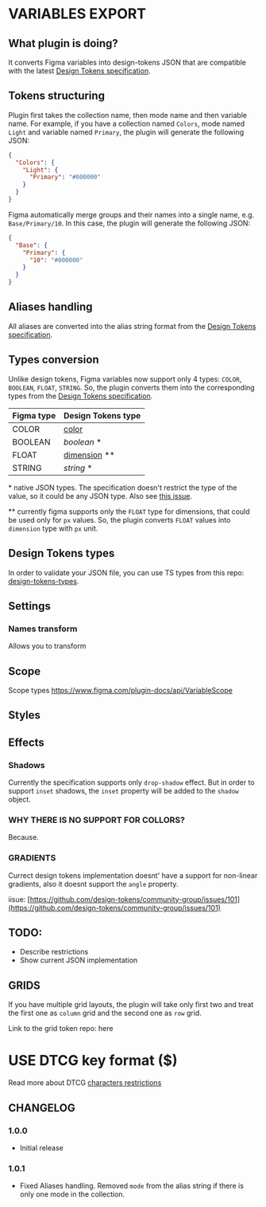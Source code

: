# VARIABLES EXPORT

## What plugin is doing?

It converts Figma variables into design-tokens JSON that are compatible with the latest [Design Tokens specification](https://design-tokens.github.io/community-group/format/).

## Tokens structuring

Plugin first takes the collection name, then mode name and then variable name. For example, if you have a collection named `Colors`, mode named `Light` and variable named `Primary`, the plugin will generate the following JSON:

```json
{
  "Colors": {
    "Light": {
      "Primary": "#000000"
    }
  }
}
```

Figma automatically merge groups and their names into a single name, e.g. `Base/Primary/10`. In this case, the plugin will generate the following JSON:

```json
{
  "Base": {
    "Primary": {
      "10": "#000000"
    }
  }
}
```

## Aliases handling

All aliases are converted into the alias string format from the [Design Tokens specification](https://design-tokens.github.io/community-group/format/#aliases-references).

## Types conversion

Unlike design tokens, Figma variables now support only 4 types: `COLOR`, `BOOLEAN`, `FLOAT`, `STRING`. So, the plugin converts them into the corresponding types from the [Design Tokens specification](https://design-tokens.github.io/community-group/format/#types).

| Figma type | Design Tokens type                                                                  |
| ---------- | ----------------------------------------------------------------------------------- |
| COLOR      | [color](https://design-tokens.github.io/community-group/format/#color)              |
| BOOLEAN    | _boolean_ \*                                                                        |
| FLOAT      | [dimension](https://design-tokens.github.io/community-group/format/#dimension) \*\* |
| STRING     | _string_ \*                                                                         |

\* native JSON types. The specification doesn't restrict the type of the value, so it could be any JSON type. Also see [this issue](https://github.com/design-tokens/community-group/issues/120#issuecomment-1279527414).

\*\* currently figma supports only the `FLOAT` type for dimensions, that could be used only for `px` values. So, the plugin converts `FLOAT` values into `dimension` type with `px` unit.

## Design Tokens types

In order to validate your JSON file, you can use TS types from this repo: [design-tokens-types](https://github.com/PavelLaptev/design-tokens-types).

## Settings

### Names transform

Allows you to transform

## Scope

Scope types https://www.figma.com/plugin-docs/api/VariableScope

## Styles

## Effects

### Shadows

Currently the specification supports only `drop-shadow` effect. But in order to support `inset` shadows, the `inset` property will be added to the `shadow` object.

### WHY THERE IS NO SUPPORT FOR COLLORS?

Because.

### GRADIENTS

Currect design tokens implementation doesnt' have a support for non-linear gradients, also it doesnt support the `angle` property.

iisue: [https://github.com/design-tokens/community-group/issues/101](https://github.com/design-tokens/community-group/issues/101)

## TODO:

- Describe restrictions
- Show current JSON implementation

## GRIDS

If you have multiple grid layouts, the plugin will take only first two and treat the first one as `column` grid and the second one as `row` grid.

Link to the grid token repo: here

# USE DTCG key format ($)

Read more about DTCG [characters restrictions](https://design-tokens.github.io/community-group/format/#character-restrictions)

## CHANGELOG

### 1.0.0

- Initial release

### 1.0.1

- Fixed Aliases handling. Removed `mode` from the alias string if there is only one mode in the collection.
